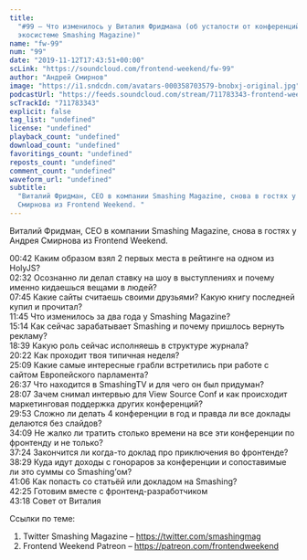```yaml
---
title:
  "#99 – Что изменилось у Виталия Фридмана (об усталости от конференций и
  экосистеме Smashing Magazine)"
name: "fw-99"
num: "99"
date: "2019-11-12T17:43:51+00:00"
scLink: "https://soundcloud.com/frontend-weekend/fw-99"
author: "Андрей Смирнов"
image: "https://i1.sndcdn.com/avatars-000358703579-bnobxj-original.jpg"
podcastUrl: "https://feeds.soundcloud.com/stream/711783343-frontend-weekend-fw-99.m4a"
scTrackId: "711783343"
explicit: false
tag_list: "undefined"
license: "undefined"
playback_count: "undefined"
download_count: "undefined"
favoritings_count: "undefined"
reposts_count: "undefined"
comment_count: "undefined"
waveform_url: "undefined"
subtitle:
  "Виталий Фридман, CEO в компании Smashing Magazine, снова в гостях у Андрея
  Смирнова из Frontend Weekend. "
---
```


Виталий Фридман, CEO в компании Smashing Magazine, снова в гостях у Андрея
Смирнова из Frontend Weekend.

<timecode sec="42">00:42</timecode> Каким образом взял 2 первых места в рейтинге
на одном из HolyJS? <br><timecode sec="152">02:32</timecode> Осознанно ли делал
ставку на шоу в выступлениях и почему именно кидаешься вещами в людей?
<br><timecode sec="465">07:45</timecode> Какие сайты считаешь своими друзьями?
Какую книгу последней купил и прочитал? <br><timecode sec="705">11:45</timecode>
Что изменилось за два года у Smashing Magazine?
<br><timecode sec="914">15:14</timecode> Как сейчас зарабатывает Smashing и
почему пришлось вернуть рекламу? <br><timecode sec="1119">18:39</timecode> Какую
роль сейчас исполняешь в структуре журнала?
<br><timecode sec="1222">20:22</timecode> Как проходит твоя типичная неделя?
<br><timecode sec="1509">25:09</timecode> Какие самые интересные грабли
встретились при работе с сайтом Европейского парламента?
<br><timecode sec="1597">26:37</timecode> Что находится в SmashingTV и для чего
он был придуман? <br><timecode sec="1687">28:07</timecode> Зачем снимал интервью
для View Source Conf и как происходит маркетинговая поддержка других
конференций? <br><timecode sec="1793">29:53</timecode> Сложно ли делать 4
конференции в год и правда ли все доклады делаются без слайдов?
<br><timecode sec="2049">34:09</timecode> Не жалко ли тратить столько времени на
все эти конференции по фронтенду и не только?
<br><timecode sec="2244">37:24</timecode> Закончится ли когда-то доклад про
приключения во фронтенде? <br><timecode sec="2309">38:29</timecode> Куда идут
доходы с гонораров за конференции и сопоставимые ли это суммы со Smashing’ом?
<br><timecode sec="2466">41:06</timecode> Как попасть со статьёй или докладом на
Smashing? <br><timecode sec="2545">42:25</timecode> Готовим вместе с
фронтенд-разработчиком <br><timecode sec="2598">43:18</timecode> Совет от
Виталия

Ссылки по теме:

1. Twitter Smashing Magazine – <https://twitter.com/smashingmag>
2. Frontend Weekend Patreon – <https://patreon.com/frontendweekend>
